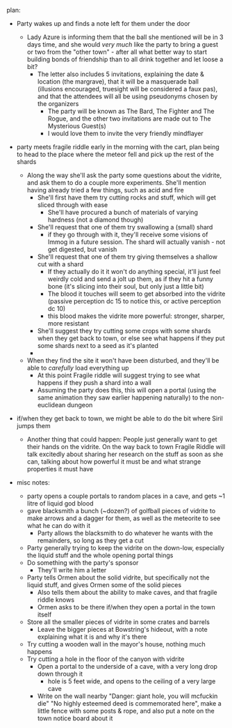 plan:
- Party wakes up and finds a note left for them under the door
  - Lady Azure is informing them that the ball she mentioned will be in 3 days time, and she would *very much* like the party to bring a guest or two from the "other town" - after all what better way to start building bonds of friendship than to all drink together and let loose a bit?
    - The letter also includes 5 invitations, explaining the date & location (the margrave), that it will be a masquerade ball (illusions encouraged, truesight will be considered a faux pas), and that the attendees will all be using pseudonyms chosen by the organizers
      - The party will be known as The Bard, The Fighter and The Rogue, and the other two invitations are made out to The Mysterious Guest(s)
      - I would love them to invite the very friendly mindflayer
- party meets fragile riddle early in the morning with the cart, plan being to head to the place where the meteor fell and pick up the rest of the shards
  - Along the way she'll ask the party some questions about the vidrite, and ask them to do a couple more experiments. She'll mention having already tried a few things, such as acid and fire
    - She'll first have them try cutting rocks and stuff, which will get sliced through with ease
      - She'll have procured a bunch of materials of varying hardness (not a diamond though)
    - She'll request that one of them try swallowing a (small) shard
      - if they go through with it, they'll receive some visions of Immog in a future session. The shard will actually vanish - not get digested, but vanish
    - She'll request that one of them try giving themselves a shallow cut with a shard
      - If they actually do it it won't do anything special, it'll just feel weirdly cold and send a jolt up them, as if they hit a funny bone (it's slicing into their soul, but only just a little bit)
      - The blood it touches will seem to get absorbed into the vidrite (passive perception dc 15 to notice this, or active perception dc 10)
      - this blood makes the vidrite more powerful: stronger, sharper, more resistant
    - She'll suggest they try cutting some crops with some shards when they get back to town, or else see what happens if they put some shards next to a seed as it's planted
    - 
  - When they find the site it won't have been disturbed, and they'll be able to *carefully* load everything up
    - At this point Fragile riddle will suggest trying to see what happens if they push a shard into a wall
    - Assuming the party does this, this will open a portal (using the same animation they saw earlier happening naturally) to the non-euclidean dungeon    
- if/when they get back to town, we might be able to do the bit where Siril jumps them
  - Another thing that could happen: People just generally want to get their hands on the vidrite. On the way back to town Fragile Riddle will talk excitedly about sharing her research on the stuff as soon as she can, talking about how powerful it must be and what strange properties it must have




- misc notes:
  - party opens a couple portals to random places in a cave, and gets ~1 litre of liquid god blood
  - gave blacksmith a bunch (~dozen?) of golfball pieces of vidrite to make arrows and a dagger for them, as well as the meteorite to see what he can do with it
    - Party allows the blacksmith to do whatever he wants with the remainders, so long as they get a cut
  - Party generally trying to keep the vidrite on the down-low, especially the liquid stuff and the whole opening portal things
  - Do something with the party's sponsor
    - They'll write him a letter
  - Party tells Ormen about the solid vidrite, but specifically not the liquid stuff, and gives Ormen some of the solid pieces
    - Also tells them about the ability to make caves, and that fragile riddle knows
    - Ormen asks to be there if/when they open a portal in the town itself
  - Store all the smaller pieces of vidrite in some crates and barrels
    - Leave the bigger pieces at Bowstring's hideout, with a note explaining what it is and why it's there
  - Try cutting a wooden wall in the mayor's house, nothing much happens
  - Try cutting a hole in the floor of the canyon with vidrite
    - Open a portal to the underside of a cave, with a very long drop down through it
      - hole is 5 feet wide, and opens to the ceiling of a very large cave
    - Write on the wall nearby "Danger: giant hole, you will mcfuckin die" "No highly esteemed deed is commemorated here", make a little fence with some posts & rope, and also put a note on the town notice board about it
